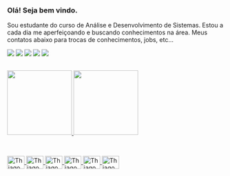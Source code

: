 ### Olá! Seja bem vindo.
Sou estudante do curso de Análise e Desenvolvimento de Sistemas. Estou a cada dia me aperfeiçoando e buscando conhecimentos na área. Meus contatos abaixo para trocas de conhecimentos, jobs, etc...
<div>
  <a href="https://www.linkedin.com/in/thiago-costa-6bb77721b/" target="_blank"><img src="https://img.shields.io/badge/LinkedIn-0077B5?style=for-the-badge&logo=linkedin&logoColor=white" target="_blank"></a>
    <a href="https://www.instagram.com/thiago.rcosta/" target="_blank"><img src="https://img.shields.io/badge/Instagram-E4405F?style=for-the-badge&logo=instagram&logoColor=white" target="_blank"></a>
  <a href="https://www.facebook.com/thiago.ruancosta/" target="_blank"><img src="https://img.shields.io/badge/Facebook-1877F2?style=for-the-badge&logo=facebook&logoColor=white" target="_blank"></a>
  <a href="mailto:thiagorcosta.26@gmail.com" target="_blank"><img src="https://img.shields.io/badge/Gmail-D14836?style=for-the-badge&logo=gmail&logoColor=white" target="_blank"></a>
  <a href="" target="_blank"><img src="https://img.shields.io/badge/WhatsApp-25D366?style=for-the-badge&logo=whatsapp&logoColor=white" target="_blank"></a>
  </div>
  
  ##

<div>
  <a href="https://github.com/Thiagor34">
  <img height="150em" src="https://github-readme-stats.vercel.app/api?username=thiagor34&theme=chartreuse-dark&show_icons=true">
  <img height="150em" src="https://github-readme-stats.vercel.app/api/top-langs/?username=thiagor34&layout=compact&langs_count=16&theme=chartreuse-dark">
</div>
  
  ##
  
<div style="display: inline_block"><br>
  <img align="center" alt="Thiago CSS" height="30" width="40" src="https://cdn.jsdelivr.net/gh/devicons/devicon/icons/css3/css3-original.svg">
  <img align="center" alt="Thiago CSS" height="30" width="40" src="https://cdn.jsdelivr.net/gh/devicons/devicon/icons/html5/html5-original.svg">
  <img align="center" alt="Thiago CSS" height="30" width="40" src="https://cdn.jsdelivr.net/gh/devicons/devicon/icons/java/java-original.svg">
  <img align="center" alt="Thiago CSS" height="30" width="40" src="https://cdn.jsdelivr.net/gh/devicons/devicon/icons/javascript/javascript-original.svg">
  <img align="center" alt="Thiago CSS" height="30" width="40" src="https://cdn.jsdelivr.net/gh/devicons/devicon/icons/nodejs/nodejs-original.svg">
  <img align="center" alt="Thiago CSS" height="30" width="40" src="https://cdn.jsdelivr.net/gh/devicons/devicon/icons/react/react-original.svg">
</div>
  
